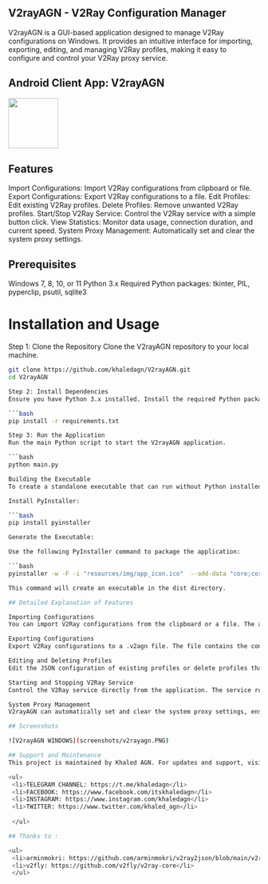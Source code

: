 ## V2rayAGN - V2Ray Configuration Manager
V2rayAGN is a GUI-based application designed to manage V2Ray configurations on Windows. It provides an intuitive interface for importing, exporting, editing, and managing V2Ray profiles, making it easy to configure and control your V2Ray proxy service.

## Android Client App: V2rayAGN
<p>
<a href="https://play.google.com/store/apps/details?id=com.agn.v2ray"><img src="https://play.google.com/intl/en_us/badges/images/generic/en-play-badge.png" height="100"></a>
</p>

## Features
Import Configurations: Import V2Ray configurations from clipboard or file.
Export Configurations: Export V2Ray configurations to a file.
Edit Profiles: Edit existing V2Ray profiles.
Delete Profiles: Remove unwanted V2Ray profiles.
Start/Stop V2Ray Service: Control the V2Ray service with a simple button click.
View Statistics: Monitor data usage, connection duration, and current speed.
System Proxy Management: Automatically set and clear the system proxy settings.

## Prerequisites
Windows 7, 8, 10, or 11
Python 3.x
Required Python packages: tkinter, PIL, pyperclip, psutil, sqlite3


# Installation and Usage
Step 1: Clone the Repository
Clone the V2rayAGN repository to your local machine.

```bash
git clone https://github.com/khaledagn/V2rayAGN.git
cd V2rayAGN

Step 2: Install Dependencies
Ensure you have Python 3.x installed. Install the required Python packages using pip.

```bash
pip install -r requirements.txt

Step 3: Run the Application
Run the main Python script to start the V2rayAGN application.

```bash
python main.py

Building the Executable
To create a standalone executable that can run without Python installed:

Install PyInstaller:

```bash
pip install pyinstaller

Generate the Executable:

Use the following PyInstaller command to package the application:

```bash
pyinstaller -w -F -i "resources/img/app_icon.ico"  --add-data "core;core" --add-data "resources;resources" --add-data "database;database" main.py

This command will create an executable in the dist directory.

## Detailed Explanation of Features

Importing Configurations
You can import V2Ray configurations from the clipboard or a file. The application supports V2Ray URL formats like vmess://, vless://, trojan://, and ss://.

Exporting Configurations
Export V2Ray configurations to a .v2agn file. The file contains the configuration URL encoded in Base64 format, making it easy to share and import on other devices.

Editing and Deleting Profiles
Edit the JSON configuration of existing profiles or delete profiles that are no longer needed.

Starting and Stopping V2Ray Service
Control the V2Ray service directly from the application. The service runs in the background, and you can monitor its status and statistics.

System Proxy Management
V2rayAGN can automatically set and clear the system proxy settings, ensuring your traffic is routed through the V2Ray proxy.

## Screenshots

![V2rayAGN WINDOWS](screenshots/v2rayagn.PNG)

## Support and Maintenance
This project is maintained by Khaled AGN. For updates and support, visit:

<ul>
 <li>TELEGRAM CHANNEL: https://t.me/khaledagn</li>
 <li>FACEBOOK: https://www.facebook.com/itskhaledagn</li>
 <li>INSTAGRAM: https://www.instagram.com/khaledagn</li>
 <li>TWITTER: https://www.twitter.com/khaled_agn</li>
 
 </ul>

## Thanks to :

<ul>
 <li>arminmokri: https://github.com/arminmokri/v2ray2json/blob/main/v2ray2json.py</li>
 <li>v2fly: https://github.com/v2fly/v2ray-core</li>
 </ul>
